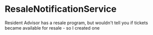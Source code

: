 # ResaleNotificationService
Resident Advisor has a resale program, but wouldn't tell you if tickets became available for resale - so I created one
